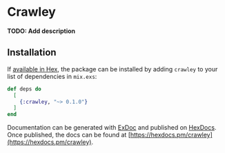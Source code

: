 # Crawley

**TODO: Add description**

## Installation

If [available in Hex](https://hex.pm/docs/publish), the package can be installed
by adding `crawley` to your list of dependencies in `mix.exs`:

```elixir
def deps do
  [
    {:crawley, "~> 0.1.0"}
  ]
end
```

Documentation can be generated with [ExDoc](https://github.com/elixir-lang/ex_doc)
and published on [HexDocs](https://hexdocs.pm). Once published, the docs can
be found at [https://hexdocs.pm/crawley](https://hexdocs.pm/crawley).


